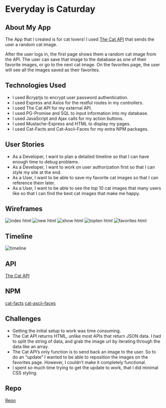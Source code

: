 # Everyday is Caturday

## About My App
The App that I created is for cat lovers! I used [The Cat API](http://thecatapi.com/) that sends the user a random cat image.

After the user logs in, the first page shows them a random cat image from the API. The user can save that image to the database as one of their favorite images, or go to the next cat image. On the favorites page, the user will see all the images saved as their favorites.

## Technologies Used
- I used Bcryptjs to encrypt user password authentication.
- I used Express and Axios for the restful routes in my controllers.
- I used The Cat API for my external API.
- I used PG-Promise and SQL to input information into my database.
- I used JavaScript and Ajax calls for my action buttons.
- I used Mustache-Express and HTML to display my pages.
- I used Cat-Facts and Cat-Ascii-Faces for my extra NPM packages.

## User Stories
- As a Developer, I want to plan a detailed timeline so that I can have enough time to debug problems.
- As a Developer, I want to work on user authorization first so that I can style my site at the end.
- As a User, I want to be able to save my favorite cat images so that I can reference them later.
- As a User, I want to be able to see the top 10 cat images that many users like so that I can find the best cat images that make me happy.

## Wireframes
![index html](https://git.generalassemb.ly/storage/user/7640/files/2bc27574-a873-11e7-9539-a766600e6648)
![new html](https://git.generalassemb.ly/storage/user/7640/files/2b493cb8-a873-11e7-93fc-a923a6b68a5e)
![show html](https://git.generalassemb.ly/storage/user/7640/files/2ba9f166-a873-11e7-8778-f38ebb580f6e)
![topten html](https://git.generalassemb.ly/storage/user/7640/files/2c0d2c9a-a873-11e7-898d-c15645b12739)
![favorites html](https://git.generalassemb.ly/storage/user/7640/files/2b33955c-a873-11e7-95b7-ddbcd965bfd1)

## Timeline
![timeline](https://git.generalassemb.ly/storage/user/7640/files/4a2d9f34-a873-11e7-9362-a15d2f1f3e47)

## API
[The Cat API](http://thecatapi.com/)

## NPM
[cat-facts](https://www.npmjs.com/package/cat-facts)
[cat-ascii-faces](https://www.npmjs.com/package/cat-ascii-faces)

## Challenges
- Getting the initial setup to work was time consuming.
- The Cat API returns HTML, unlike most APIs that return JSON data. I had to split the string of data, and grab the image url by iterating through the data like an array.
- The Cat API’s only function is to send back an image to the user. So to do an “update” I wanted to be able to reposition the images on the favorites page. However, I couldn’t make it completely functional.
- I spent so much time trying to get the update to work, that I did minimal CSS styling.

## Repo
[Repo](https://github.com/annarpack/wdi-project-2-caturday)
